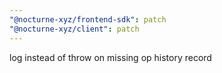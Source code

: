 ```yaml
---
"@nocturne-xyz/frontend-sdk": patch
"@nocturne-xyz/client": patch
---
```


log instead of throw on missing op history record
